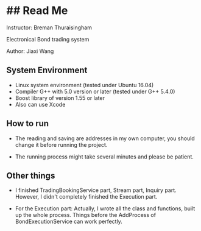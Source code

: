 # ## Read Me ##


Instructor: Breman Thuraisingham

Electronical Bond trading system

Author: Jiaxi Wang


## System Environment ##

* Linux system environment (tested under Ubuntu 16.04)
* Compiler G++ with 5.0 version or later (tested under G++ 5.4.0)
* Boost library of version 1.55 or later
* Also can use Xcode

## How to run ##

* The reading and saving are addresses in my own computer, you should change it before running the project.

* The running process might take several minutes and please be patient.

## Other things ##

* I finished TradingBookingService part, Stream part, Inquiry part. However, I didn't completely finished the Execution part.

* For the Execution part: Actually, I wrote all the class and functions, built up the whole process. Things before the AddProcess of BondExecutionService can work perfectly.
